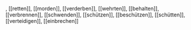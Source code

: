 , [[retten]], [[morden]], [[verderben]], [[wehrten]], [[behalten]], [[verbrennen]], [[schwenden]], [[schützen]], [[beschützen]], [[schütten]], [[verteidigen]], [[einbrechen]]